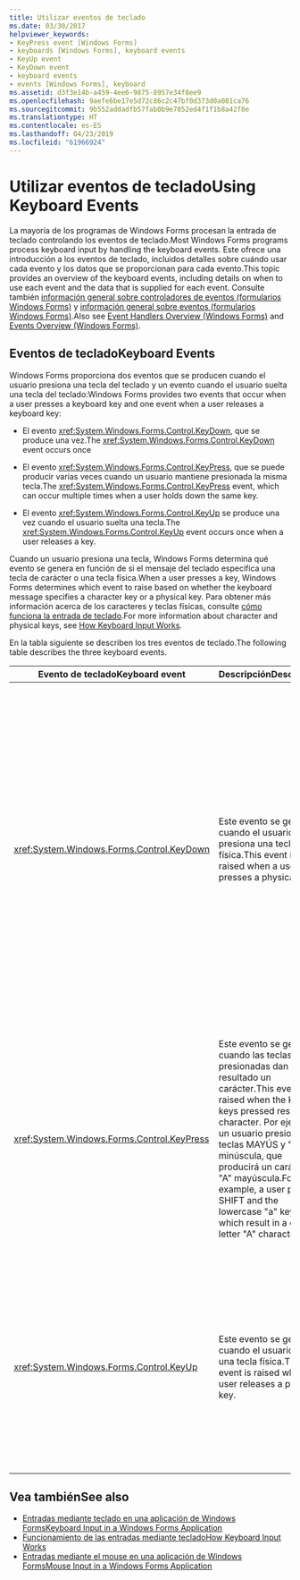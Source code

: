 ```yaml
---
title: Utilizar eventos de teclado
ms.date: 03/30/2017
helpviewer_keywords:
- KeyPress event [Windows Forms]
- keyboards [Windows Forms], keyboard events
- KeyUp event
- KeyDown event
- keyboard events
- events [Windows Forms], keyboard
ms.assetid: d3f3e14b-a459-4ee6-9875-8957e34f8ee9
ms.openlocfilehash: 9aefe6be17e5d72c86c2c47bf0d373d0a081ca76
ms.sourcegitcommit: 9b552addadfb57fab0b9e7852ed4f1f1b8a42f8e
ms.translationtype: HT
ms.contentlocale: es-ES
ms.lasthandoff: 04/23/2019
ms.locfileid: "61966924"
---
```

# <a name="using-keyboard-events"></a><span data-ttu-id="08d85-102">Utilizar eventos de teclado</span><span class="sxs-lookup"><span data-stu-id="08d85-102">Using Keyboard Events</span></span>
<span data-ttu-id="08d85-103">La mayoría de los programas de Windows Forms procesan la entrada de teclado controlando los eventos de teclado.</span><span class="sxs-lookup"><span data-stu-id="08d85-103">Most Windows Forms programs process keyboard input by handling the keyboard events.</span></span> <span data-ttu-id="08d85-104">Este ofrece una introducción a los eventos de teclado, incluidos detalles sobre cuándo usar cada evento y los datos que se proporcionan para cada evento.</span><span class="sxs-lookup"><span data-stu-id="08d85-104">This topic provides an overview of the keyboard events, including details on when to use each event and the data that is supplied for each event.</span></span>  <span data-ttu-id="08d85-105">Consulte también [información general sobre controladores de eventos (formularios Windows Forms)](event-handlers-overview-windows-forms.md) y [información general sobre eventos (formularios Windows Forms)](events-overview-windows-forms.md).</span><span class="sxs-lookup"><span data-stu-id="08d85-105">Also see [Event Handlers Overview (Windows Forms)](event-handlers-overview-windows-forms.md) and [Events Overview (Windows Forms)](events-overview-windows-forms.md).</span></span>  
  
## <a name="keyboard-events"></a><span data-ttu-id="08d85-106">Eventos de teclado</span><span class="sxs-lookup"><span data-stu-id="08d85-106">Keyboard Events</span></span>  
 <span data-ttu-id="08d85-107">Windows Forms proporciona dos eventos que se producen cuando el usuario presiona una tecla del teclado y un evento cuando el usuario suelta una tecla del teclado:</span><span class="sxs-lookup"><span data-stu-id="08d85-107">Windows Forms provides two events that occur when a user presses a keyboard key and one event when a user releases a keyboard key:</span></span>  
  
- <span data-ttu-id="08d85-108">El evento <xref:System.Windows.Forms.Control.KeyDown>, que se produce una vez.</span><span class="sxs-lookup"><span data-stu-id="08d85-108">The <xref:System.Windows.Forms.Control.KeyDown> event occurs once</span></span>  
  
- <span data-ttu-id="08d85-109">El evento <xref:System.Windows.Forms.Control.KeyPress>, que se puede producir varias veces cuando un usuario mantiene presionada la misma tecla.</span><span class="sxs-lookup"><span data-stu-id="08d85-109">The <xref:System.Windows.Forms.Control.KeyPress> event, which can occur multiple times when a user holds down the same key.</span></span>  
  
- <span data-ttu-id="08d85-110">El evento <xref:System.Windows.Forms.Control.KeyUp> se produce una vez cuando el usuario suelta una tecla.</span><span class="sxs-lookup"><span data-stu-id="08d85-110">The <xref:System.Windows.Forms.Control.KeyUp> event occurs once when a user releases a key.</span></span>  
  
 <span data-ttu-id="08d85-111">Cuando un usuario presiona una tecla, Windows Forms determina qué evento se genera en función de si el mensaje del teclado especifica una tecla de carácter o una tecla física.</span><span class="sxs-lookup"><span data-stu-id="08d85-111">When a user presses a key, Windows Forms determines which event to raise based on whether the keyboard message specifies a character key or a physical key.</span></span> <span data-ttu-id="08d85-112">Para obtener más información acerca de los caracteres y teclas físicas, consulte [cómo funciona la entrada de teclado](how-keyboard-input-works.md).</span><span class="sxs-lookup"><span data-stu-id="08d85-112">For more information about character and physical keys, see [How Keyboard Input Works](how-keyboard-input-works.md).</span></span>  
  
 <span data-ttu-id="08d85-113">En la tabla siguiente se describen los tres eventos de teclado.</span><span class="sxs-lookup"><span data-stu-id="08d85-113">The following table describes the three keyboard events.</span></span>  
  
|<span data-ttu-id="08d85-114">Evento de teclado</span><span class="sxs-lookup"><span data-stu-id="08d85-114">Keyboard event</span></span>|<span data-ttu-id="08d85-115">Descripción</span><span class="sxs-lookup"><span data-stu-id="08d85-115">Description</span></span>|<span data-ttu-id="08d85-116">Resultados</span><span class="sxs-lookup"><span data-stu-id="08d85-116">Results</span></span>|  
|--------------------|-----------------|-------------|  
|<xref:System.Windows.Forms.Control.KeyDown>|<span data-ttu-id="08d85-117">Este evento se genera cuando el usuario presiona una tecla física.</span><span class="sxs-lookup"><span data-stu-id="08d85-117">This event is raised when a user presses a physical key.</span></span>|<span data-ttu-id="08d85-118">El controlador de <xref:System.Windows.Forms.Control.KeyDown> recibe:</span><span class="sxs-lookup"><span data-stu-id="08d85-118">The handler for <xref:System.Windows.Forms.Control.KeyDown> receives:</span></span><br /><br /> <ul><li><span data-ttu-id="08d85-119">Un parámetro <xref:System.Windows.Forms.KeyEventArgs> que proporciona la propiedad <xref:System.Windows.Forms.KeyEventArgs.KeyCode%2A> (que especifica un botón de teclado físico).</span><span class="sxs-lookup"><span data-stu-id="08d85-119">A <xref:System.Windows.Forms.KeyEventArgs> parameter, which provides the <xref:System.Windows.Forms.KeyEventArgs.KeyCode%2A> property (which specifies a physical keyboard button).</span></span></li><li><span data-ttu-id="08d85-120">La propiedad <xref:System.Windows.Forms.KeyEventArgs.Modifiers%2A> (MAYÚS, CTRL o ALT).</span><span class="sxs-lookup"><span data-stu-id="08d85-120">The <xref:System.Windows.Forms.KeyEventArgs.Modifiers%2A> property (SHIFT, CTRL, or ALT).</span></span></li><li><span data-ttu-id="08d85-121">La propiedad <xref:System.Windows.Forms.KeyEventArgs.KeyData%2A> (que combina el código de tecla y el modificador).</span><span class="sxs-lookup"><span data-stu-id="08d85-121">The <xref:System.Windows.Forms.KeyEventArgs.KeyData%2A> property (which combines the key code and modifier).</span></span> <span data-ttu-id="08d85-122">El parámetro <xref:System.Windows.Forms.KeyEventArgs> también proporciona:</span><span class="sxs-lookup"><span data-stu-id="08d85-122">The <xref:System.Windows.Forms.KeyEventArgs> parameter also provides:</span></span><br /><br /> <ul><li><span data-ttu-id="08d85-123">La propiedad <xref:System.Windows.Forms.KeyEventArgs.Handled%2A>, que se pueden establecer para evitar que el control subyacente reciba la tecla.</span><span class="sxs-lookup"><span data-stu-id="08d85-123">The <xref:System.Windows.Forms.KeyEventArgs.Handled%2A> property, which can be set to prevent the underlying control from receiving the key.</span></span></li><li><span data-ttu-id="08d85-124">La propiedad <xref:System.Windows.Forms.KeyEventArgs.SuppressKeyPress%2A>, que puede usarse para suprimir los eventos <xref:System.Windows.Forms.Control.KeyPress> y <xref:System.Windows.Forms.Control.KeyUp> para esa pulsación de tecla.</span><span class="sxs-lookup"><span data-stu-id="08d85-124">The <xref:System.Windows.Forms.KeyEventArgs.SuppressKeyPress%2A> property, which can be used to suppress the <xref:System.Windows.Forms.Control.KeyPress> and <xref:System.Windows.Forms.Control.KeyUp> events for that keystroke.</span></span></li></ul></li></ul>|  
|<xref:System.Windows.Forms.Control.KeyPress>|<span data-ttu-id="08d85-125">Este evento se genera cuando las teclas presionadas dan como resultado un carácter.</span><span class="sxs-lookup"><span data-stu-id="08d85-125">This event is raised when the key or keys pressed result in a character.</span></span> <span data-ttu-id="08d85-126">Por ejemplo, un usuario presiona las teclas MAYÚS y "a" minúscula, que producirá un carácter "A" mayúscula.</span><span class="sxs-lookup"><span data-stu-id="08d85-126">For example, a user presses SHIFT and the lowercase "a" keys, which result in a capital letter "A" character.</span></span>|<span data-ttu-id="08d85-127"><xref:System.Windows.Forms.Control.KeyPress> se genera después de <xref:System.Windows.Forms.Control.KeyDown>.</span><span class="sxs-lookup"><span data-stu-id="08d85-127"><xref:System.Windows.Forms.Control.KeyPress> is raised after <xref:System.Windows.Forms.Control.KeyDown>.</span></span><br /><br /> <ul><li><span data-ttu-id="08d85-128">El controlador de <xref:System.Windows.Forms.Control.KeyPress> recibe:</span><span class="sxs-lookup"><span data-stu-id="08d85-128">The handler for <xref:System.Windows.Forms.Control.KeyPress> receives:</span></span></li><li><span data-ttu-id="08d85-129">Un parámetro <xref:System.Windows.Forms.KeyPressEventArgs>, que contiene el código de carácter de la tecla que se presionó.</span><span class="sxs-lookup"><span data-stu-id="08d85-129">A <xref:System.Windows.Forms.KeyPressEventArgs> parameter, which contains the character code of the key that was pressed.</span></span> <span data-ttu-id="08d85-130">Este código de carácter es único para cada combinación de una tecla de carácter y una tecla modificadora.</span><span class="sxs-lookup"><span data-stu-id="08d85-130">This character code is unique for every combination of a character key and a modifier key.</span></span><br /><br />     <span data-ttu-id="08d85-131">Por ejemplo, la tecla "A" generará:</span><span class="sxs-lookup"><span data-stu-id="08d85-131">For example, the "A" key will generate:</span></span><br /><br /> <ul><li><span data-ttu-id="08d85-132">El código de carácter 65, si se presiona con la tecla MAYÚS</span><span class="sxs-lookup"><span data-stu-id="08d85-132">The character code 65, if it is pressed with the SHIFT key</span></span></li><li><span data-ttu-id="08d85-133">O la tecla BLOQ MAYÚS, 97 si se presiona sola</span><span class="sxs-lookup"><span data-stu-id="08d85-133">Or the CAPS LOCK key, 97 if it is pressed by itself,</span></span></li><li><span data-ttu-id="08d85-134">Y 1, si se presiona con la tecla CTRL.</span><span class="sxs-lookup"><span data-stu-id="08d85-134">And 1, if it is pressed with the CTRL key.</span></span></li></ul></li></ul>|  
|<xref:System.Windows.Forms.Control.KeyUp>|<span data-ttu-id="08d85-135">Este evento se genera cuando el usuario suelta una tecla física.</span><span class="sxs-lookup"><span data-stu-id="08d85-135">This event is raised when a user releases a physical key.</span></span>|<span data-ttu-id="08d85-136">El controlador de <xref:System.Windows.Forms.Control.KeyUp> recibe:</span><span class="sxs-lookup"><span data-stu-id="08d85-136">The handler for <xref:System.Windows.Forms.Control.KeyUp> receives:</span></span><br /><br /> <ul><li><span data-ttu-id="08d85-137">Un parámetro <xref:System.Windows.Forms.KeyEventArgs>:</span><span class="sxs-lookup"><span data-stu-id="08d85-137">A <xref:System.Windows.Forms.KeyEventArgs> parameter:</span></span><br /><br /> <ul><li><span data-ttu-id="08d85-138">Que proporciona la propiedad <xref:System.Windows.Forms.KeyEventArgs.KeyCode%2A> (que especifica un botón de teclado físico).</span><span class="sxs-lookup"><span data-stu-id="08d85-138">Which provides the <xref:System.Windows.Forms.KeyEventArgs.KeyCode%2A> property (which specifies a physical keyboard button).</span></span></li><li><span data-ttu-id="08d85-139">La propiedad <xref:System.Windows.Forms.KeyEventArgs.Modifiers%2A> (MAYÚS, CTRL o ALT).</span><span class="sxs-lookup"><span data-stu-id="08d85-139">The <xref:System.Windows.Forms.KeyEventArgs.Modifiers%2A> property (SHIFT, CTRL, or ALT).</span></span></li><li><span data-ttu-id="08d85-140">La propiedad <xref:System.Globalization.SortKey.KeyData%2A> (que combina el código de tecla y el modificador).</span><span class="sxs-lookup"><span data-stu-id="08d85-140">The <xref:System.Globalization.SortKey.KeyData%2A> property (which combines the key code and modifier).</span></span></li></ul></li></ul>|  
  
## <a name="see-also"></a><span data-ttu-id="08d85-141">Vea también</span><span class="sxs-lookup"><span data-stu-id="08d85-141">See also</span></span>

- [<span data-ttu-id="08d85-142">Entradas mediante teclado en una aplicación de Windows Forms</span><span class="sxs-lookup"><span data-stu-id="08d85-142">Keyboard Input in a Windows Forms Application</span></span>](keyboard-input-in-a-windows-forms-application.md)
- [<span data-ttu-id="08d85-143">Funcionamiento de las entradas mediante teclado</span><span class="sxs-lookup"><span data-stu-id="08d85-143">How Keyboard Input Works</span></span>](how-keyboard-input-works.md)
- [<span data-ttu-id="08d85-144">Entradas mediante el mouse en una aplicación de Windows Forms</span><span class="sxs-lookup"><span data-stu-id="08d85-144">Mouse Input in a Windows Forms Application</span></span>](mouse-input-in-a-windows-forms-application.md)
